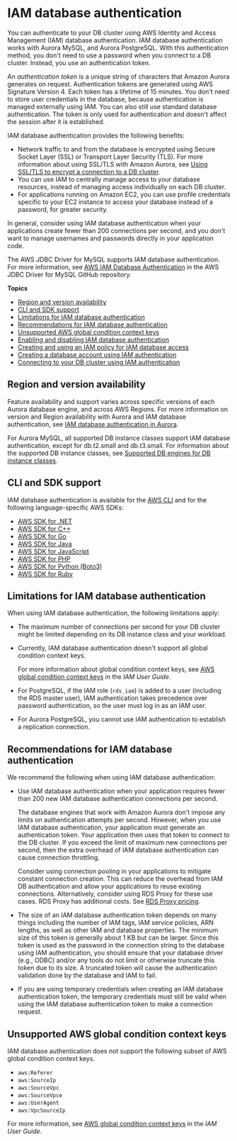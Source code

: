 # IAM database authentication<a name="UsingWithRDS.IAMDBAuth"></a>

You can authenticate to your DB cluster using AWS Identity and Access Management \(IAM\) database authentication\. IAM database authentication works with Aurora MySQL, and Aurora PostgreSQL\. With this authentication method, you don't need to use a password when you connect to a DB cluster\. Instead, you use an authentication token\.

An *authentication token* is a unique string of characters that Amazon Aurora generates on request\. Authentication tokens are generated using AWS Signature Version 4\. Each token has a lifetime of 15 minutes\. You don't need to store user credentials in the database, because authentication is managed externally using IAM\. You can also still use standard database authentication\. The token is only used for authentication and doesn't affect the session after it is established\.

IAM database authentication provides the following benefits:
+ Network traffic to and from the database is encrypted using Secure Socket Layer \(SSL\) or Transport Layer Security \(TLS\)\. For more information about using SSL/TLS with Amazon Aurora, see [Using SSL/TLS to encrypt a connection to a DB cluster](UsingWithRDS.SSL.md)\.
+ You can use IAM to centrally manage access to your database resources, instead of managing access individually on each DB cluster\.
+ For applications running on Amazon EC2, you can use profile credentials specific to your EC2 instance to access your database instead of a password, for greater security\.

In general, consider using IAM database authentication when your applications create fewer than 200 connections per second, and you don't want to manage usernames and passwords directly in your application code\.

The AWS JDBC Driver for MySQL supports IAM database authentication\. For more information, see [AWS IAM Database Authentication](https://github.com/awslabs/aws-mysql-jdbc#aws-iam-database-authentication) in the AWS JDBC Driver for MySQL GitHub repository\.

**Topics**
+ [Region and version availability](#UsingWithRDS.IAMDBAuth.Availability)
+ [CLI and SDK support](#UsingWithRDS.IAMDBAuth.cli-sdk)
+ [Limitations for IAM database authentication](#UsingWithRDS.IAMDBAuth.Limitations)
+ [Recommendations for IAM database authentication](#UsingWithRDS.IAMDBAuth.ConnectionsPerSecond)
+ [Unsupported AWS global condition context keys](#UsingWithRDS.IAMDBAuth.GlobalContextKeys)
+ [Enabling and disabling IAM database authentication](UsingWithRDS.IAMDBAuth.Enabling.md)
+ [Creating and using an IAM policy for IAM database access](UsingWithRDS.IAMDBAuth.IAMPolicy.md)
+ [Creating a database account using IAM authentication](UsingWithRDS.IAMDBAuth.DBAccounts.md)
+ [Connecting to your DB cluster using IAM authentication](UsingWithRDS.IAMDBAuth.Connecting.md)

## Region and version availability<a name="UsingWithRDS.IAMDBAuth.Availability"></a>

 Feature availability and support varies across specific versions of each Aurora database engine, and across AWS Regions\. For more information on version and Region availability with Aurora and IAM database authentication, see [IAM database authentication in Aurora](Concepts.Aurora_Fea_Regions_DB-eng.Feature.IAMdbauth.md)\. 

For Aurora MySQL, all supported DB instance classes support IAM database authentication, except for db\.t2\.small and db\.t3\.small\. For information about the supported DB instance classes, see [Supported DB engines for DB instance classes](Concepts.DBInstanceClass.md#Concepts.DBInstanceClass.SupportAurora)\. 

## CLI and SDK support<a name="UsingWithRDS.IAMDBAuth.cli-sdk"></a>

IAM database authentication is available for the [AWS CLI](https://docs.aws.amazon.com/cli/latest/reference/rds/generate-db-auth-token.html) and for the following language\-specific AWS SDKs:
+ [AWS SDK for \.NET](https://docs.aws.amazon.com/sdkfornet/v3/apidocs/items/RDS/TRDSAuthTokenGenerator.html)
+ [AWS SDK for C\+\+](https://sdk.amazonaws.com/cpp/api/LATEST/class_aws_1_1_r_d_s_1_1_r_d_s_client.html#ae134ffffed5d7672f6156d324e7bd392)
+ [AWS SDK for Go](https://docs.aws.amazon.com/sdk-for-go/api/service/rds/#pkg-overview)
+ [AWS SDK for Java](https://docs.aws.amazon.com/sdk-for-java/latest/reference/software/amazon/awssdk/services/rds/RdsUtilities.html)
+ [AWS SDK for JavaScript](https://docs.aws.amazon.com/AWSJavaScriptSDK/v3/latest/modules/_aws_sdk_rds_signer.html)
+ [AWS SDK for PHP](https://docs.aws.amazon.com/aws-sdk-php/v3/api/class-Aws.Rds.AuthTokenGenerator.html)
+ [AWS SDK for Python \(Boto3\)](https://boto3.amazonaws.com/v1/documentation/api/latest/reference/services/rds.html#RDS.Client.generate_db_auth_token)
+ [AWS SDK for Ruby](https://docs.aws.amazon.com/sdk-for-ruby/v3/api/Aws/RDS/AuthTokenGenerator.html)

## Limitations for IAM database authentication<a name="UsingWithRDS.IAMDBAuth.Limitations"></a>

When using IAM database authentication, the following limitations apply:
+ The maximum number of connections per second for your DB cluster might be limited depending on its DB instance class and your workload\.
+ Currently, IAM database authentication doesn't support all global condition context keys\.

  For more information about global condition context keys, see [AWS global condition context keys](https://docs.aws.amazon.com/IAM/latest/UserGuide/reference_policies_condition-keys.html) in the *IAM User Guide*\.
+ For PostgreSQL, if the IAM role \(`rds_iam`\) is added to a user \(including the RDS master user\), IAM authentication takes precedence over password authentication, so the user must log in as an IAM user\.
+ For  Aurora PostgreSQL, you cannot use IAM authentication to establish a replication connection\.

## Recommendations for IAM database authentication<a name="UsingWithRDS.IAMDBAuth.ConnectionsPerSecond"></a>

We recommend the following when using IAM database authentication:
+ Use IAM database authentication when your application requires fewer than 200 new IAM database authentication connections per second\.

  The database engines that work with Amazon Aurora don't impose any limits on authentication attempts per second\. However, when you use IAM database authentication, your application must generate an authentication token\. Your application then uses that token to connect to the DB cluster\. If you exceed the limit of maximum new connections per second, then the extra overhead of IAM database authentication can cause connection throttling\. 

  Consider using connection pooling in your applications to mitigate constant connection creation\. This can reduce the overhead from IAM DB authentication and allow your applications to reuse existing connections\. Alternatively, consider using RDS Proxy for these use cases\. RDS Proxy has additional costs\. See [RDS Proxy pricing](http://aws.amazon.com/rds/proxy/pricing/)\.
+ The size of an IAM database authentication token depends on many things including the number of IAM tags, IAM service policies, ARN lengths, as well as other IAM and database properties\. The minimum size of this token is generally about 1 KB but can be larger\. Since this token is used as the password in the connection string to the database using IAM authentication, you should ensure that your database driver \(e\.g\., ODBC\) and/or any tools do not limit or otherwise truncate this token due to its size\. A truncated token will cause the authentication validation done by the database and IAM to fail\.
+ If you are using temporary credentials when creating an IAM database authentication token, the temporary credentials must still be valid when using the IAM database authentication token to make a connection request\.

## Unsupported AWS global condition context keys<a name="UsingWithRDS.IAMDBAuth.GlobalContextKeys"></a>

 IAM database authentication does not support the following subset of AWS global condition context keys\. 
+ `aws:Referer`
+ `aws:SourceIp`
+ `aws:SourceVpc`
+ `aws:SourceVpce`
+ `aws:UserAgent`
+ `aws:VpcSourceIp`

For more information, see [AWS global condition context keys](https://docs.aws.amazon.com/IAM/latest/UserGuide/reference_policies_condition-keys.html) in the *IAM User Guide*\. 
